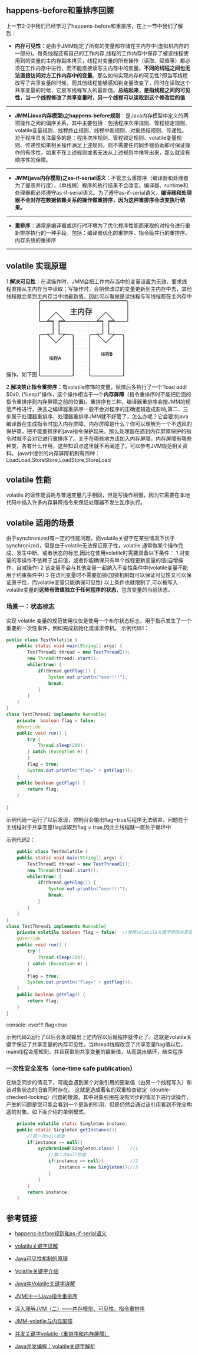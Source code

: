
## happens-before和重排序回顾
 上一节2-2中我们已经学习了happens-before和重排序，在上一节中我们了解到：
* **内存可见性**：是由于JMM规定了所有的变量都存储在主内存中(虚拟机内存的一部分)。每条线程还有自己的工作内存,线程的工作内存中保存了被该线程使用到的变量的主内存副本拷贝，线程对变量的所有操作（读取、赋值等）都必须在工作内存中进行，而不能直接读写主内存中的变量。**不同的线程之间也无法直接访问对方工作内存中的变量**。那么如何实现内存的可见性?即当写线程改写了共享变量的时候，而其他线程能够感知到变量改变了，同时在读取这个共享变量的时候，它是写线程写入的最新值。**总结起来，是指线程之间的可见性，当一个线程修改了共享变量时，另一个线程可以读取到这个修改后的值**
---

* **JMM(Java内存模型)之happens-before规则**：是Java内存模型中定义的两项操作之间的偏序关系，其中主要包括：包括程序次序规则、管程锁定规则、volatile变量规则、线程终止规则、线程中断规则、对象终结规则、传递性。对于程序员关注最多的是：程序次序规则、管程锁定规则、volatile变量规则、传递性如果相关操作满足上述规则，则不需要任何同步器协助即可保证操作的有序性，如果不在上述规则或者无法从上述规则中推导出来，那么就没有顺序性的保障。
---
* **JMM(java内存模型)之as-if-serial语义**：不管怎么重排序（编译器和处理器为了提高并行度），（单线程）程序的执行结果不会改变。编译器、runtime和处理器都必须遵守as-if-serial语义。为了遵守as-if-serial语义，**编译器和处理器不会对存在数据依赖关系的操作做重排序，因为这种重排序会改变执行结果。**
---
* **重排序**：通常是编译器或运行时环境为了优化程序性能而采取的对指令进行重新排序执行的一种手段。包括：编译器优化的重排序、指令级并行的重排序、内存系统的重排序
---

## volatile 实现原理
1.**解决可见性**：在读操作时，JMM会把工作内存当中的变量设置为无效，要求线程直接从主内存当中读取；写操作时，会把修改过的变量更新到主内存中去，其他线程就会拿到主内存当中地最新值。因此可以看做是读线程与写线程都在主内存中操作。如下图
![volatile内存交互](./imgs/volatile内存交互.png)

2.**解决禁止指令重排序**：有volatile修饰的变量，赋值后多执行了一个“load addl $0x0, (%esp)”操作，这个操作相当于一个**内存屏障**（指令重排序时不能把后面的指令重排序到内存屏障之前的位置)。重排序有三种，编译器重排序会按JMM的规范严格进行，换言之编译器重排序一般不会对程序的正确逻辑造成影响,第二、三步属于处理器重排序，处理器重排序JMM就不好管了，怎么办呢？它会要求java编译器在生成指令时加入内存屏障，内存屏障是什么？你可以理解为一个不透风的保护罩，把不能重排序的java指令保护起来，那么处理器在遇到内存屏障保护的指令时就不会对它进行重排序了。关于在哪些地方该加入内存屏障，内存屏障有哪些种类，各有什么作用，这些知识点这里就不再阐述了。可以参考JVM规范相关资料。
java中提供的内存屏障机制有四种：LoadLoad,StoreStore,LoadStore,StoreLoad



## volatile 性能
volatile 的读性能消耗与普通变量几乎相同，但是写操作稍慢，因为它需要在本地代码中插入许多内存屏障指令来保证处理器不发生乱序执行。

## volatile 适用的场景
由于synchronized有一定的性能问题，而volatile关键字在某些情况下优于synchronized，但是由于volatile无法保证原子性，volatile 通常做某个操作完成、发生中断、或者状态的标志,因此在使用volatile时需要具备以下条件：
    1 对变量的写操作不依赖于当前值，或者你能确保只有单个线程更新变量的值(自增操作、自减操作)
    2 该变量不会与其他变量一起纳入不变性条件中(volatile变量不能用于约束条件中)
    3 在访问变量时不需要加锁(加锁机制既可以保证可见性又可以保证原子性，而volatile变量只能确保可见性)
    以上条件也就限制了,可以被写入volatile变量的**这些有效值独立于任何程序的状态**，包含变量的当前状态。
  
### 场景一：状态标志
实现 volatile 变量的规范使用仅仅是使用一个布尔状态标志，用于指示发生了一个重要的一次性事件，例如完成初始化或请求停机。
示例代码1：
```java
public class TestVolatile {
	public static void main(String[] args) {
		TestThread1 thread = new TestThread1();
		new Thread(thread).start();
		while(true) {
			if(thread.getFlag()) {
				System.out.println("over!!!");
				break;
			}
		}
	}
}
class TestThread1 implements Runnable{
	private  boolean flag = false; 
	@Override
	public void run() {
		try {
			Thread.sleep(200);
		} catch (Exception e) {
		}
		flag = true;
		System.out.println("flag=" + getFlag());
	}
	public boolean getFlag() {
		return flag;
	}
	
}
```
示例代码一运行了以后发现，控制台会输出flag=true后程序无法结束，问题在于主线程对于共享变量flag读取到flag = true,因此主线程就一直处于循环中

示例代码2：
```java
    public class TestVolatile {
	public static void main(String[] args) {
		TestThread1 thread = new TestThread1();
		new Thread(thread).start();
		while(true) {
			if(thread.getFlag()) {
				System.out.println("over!!!");
				break;
			}
		}
	}
}
class TestThread1 implements Runnable{
	private volatile boolean flag = false;  //使用volatile关键字修饰共享变量false,当此变量改变时其他线程会感知到其最新的值
	@Override
	public void run() {
		try {
			Thread.sleep(200);
		} catch (Exception e) {
		}
		flag = true;
		System.out.println("flag=" + getFlag());
	}
	public boolean getFlag() {
		return flag;
	}
}
```
console:
over!!!
flag=true

示例代码2运行了以后会发现输出上述内容以后就程序就停止了。这就是volatile关键字保证了共享变量的内存可见性，当thread线程改变了共享变量flag值以后，main线程会感知到，并且获取到共享变量的最新值，从而跳出循环，结束程序

### 一次性安全发布（one-time safe publication）
在缺乏同步的情况下，可能会遇到某个对象引用的更新值（由另一个线程写入）和该对象状态的旧值同时存在。
这就是造成著名的双重检查锁定（double-checked-locking）问题的根源，其中对象引用在没有同步的情况下进行读操作，产生的问题是您可能会看到一个更新的引用，但是仍然会通过该引用看到不完全构造的对象。如下面介绍的单例模式。
```java
    private volatile static Singleton instace;     
    public static Singleton getInstance(){     
        //第一次null检查       
        if(instance == null){              
            synchronized(Singleton.class) {    //1       
                //第二次null检查         
                if(instance == null){          //2    
                    instance = new Singleton();//3    
                }    
            }             
        }    
        return instance;   
    }
```

## 参考链接
* [happens-before规则和as-if-serial语义](https://blog.csdn.net/u010571316/article/details/64906481)
* [volatile关键字详解](https://blog.csdn.net/kg_2012/article/details/79059909)
* [Java可见性机制的原理](https://www.cnblogs.com/humc/p/5426351.html)
* [Volatile关键字介绍](https://blog.csdn.net/summerZBH123/article/details/80547516)
* [Java中Volatile关键字详解](https://www.cnblogs.com/zhengbin/p/5654805.html)
* [JVM(十一)Java指令重排序](https://blog.csdn.net/yjp198713/article/details/78839698)
* [深入理解JVM（二）——内存模型、可见性、指令重排序](https://www.cnblogs.com/leefreeman/p/7356030.html)
* [JMM-volatile与内存屏障](https://blog.csdn.net/hqq2023623/article/details/51013468)
* [并发关键字volatile（重排序和内存屏障）](https://www.jianshu.com/p/ef8de88b1343)

* [Java并发编程：volatile关键字解析](https://www.cnblogs.com/dolphin0520/p/3920373.html)

[1]:(https://github.com/RedSpider1/concurrent/tree/article-2-1-Java%E5%86%85%E5%AD%98%E6%A8%A1%E5%9E%8B-%E9%99%88sir) "2.1Java内存模型基础知识"

[2]:(https://www.cnblogs.com/ouyxy/p/7242563.html)
"volatile的适用场景"

